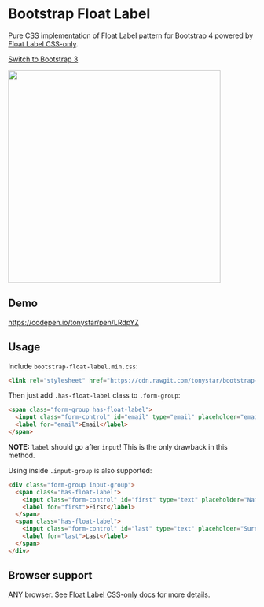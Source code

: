 Bootstrap Float Label
=====================

Pure CSS implementation of Float Label pattern for Bootstrap 4 powered by [Float Label CSS-only](https://github.com/tonystar/float-label-css).

[Switch to Bootstrap 3](https://github.com/tonystar/bootstrap-float-label/tree/v3-dev)

<img src="https://cdn.rawgit.com/tonystar/bootstrap-float-label/aced600/bootstrap-float-label.png" width="432"/>


## Demo

https://codepen.io/tonystar/pen/LRdpYZ


## Usage

Include `bootstrap-float-label.min.css`:
```html
<link rel="stylesheet" href="https://cdn.rawgit.com/tonystar/bootstrap-float-label/v4.0.0/dist/bootstrap-float-label.min.css"/>
```

Then just add `.has-float-label` class to `.form-group`:
```html
<span class="form-group has-float-label">
  <input class="form-control" id="email" type="email" placeholder="email@example.com"/>
  <label for="email">Email</label>
</span>
```

**NOTE:** `label` should go after `input`! This is the only drawback in this method.

Using inside `.input-group` is also supported:
```html
<div class="form-group input-group">
  <span class="has-float-label">
    <input class="form-control" id="first" type="text" placeholder="Name"/>
    <label for="first">First</label>
  </span>
  <span class="has-float-label">
    <input class="form-control" id="last" type="text" placeholder="Surname"/>
    <label for="last">Last</label>
  </span>
</div>
```


## Browser support

ANY browser. See [Float Label CSS-only docs](https://github.com/tonystar/float-label-css#browser-support) for more details.
